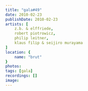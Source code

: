 ```yaml
---
title: "gala#49"
date: 2010-02-23
publishDate: 2010-02-23
artists: [
    z.b. & elffriede,
    robert piotrowicz,
    philip leitner,
    klaus filip & seijiro murayama
]
location: {
    name: "brut"
}
photos: 
tags: [gala]
recordings: []
image:
---
```


